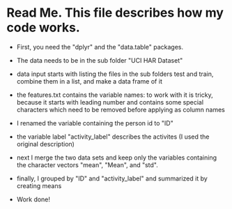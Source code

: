 
# Read Me. This file describes how my code works.

- First, you need the "dplyr" and the "data.table" packages.

- The data needs to be in the sub folder "UCI HAR Dataset"

- data input starts with listing the files in the sub folders test and train, combine them in a list, and make a data frame of it

- the features.txt contains the variable names: to work with it is tricky, because it starts with leading number and contains some special characters which need to be removed before applying as column names

- I renamed the variable containing the person id to "ID"

- the variable label "activity_label" describes the activites (I used the original description)

- next I merge the two data sets and keep only the variables containing the character vectors "mean", "Mean", and "std".

- finally, I grouped by "ID" and "activity_label" and summarized it by creating means

- Work done!





